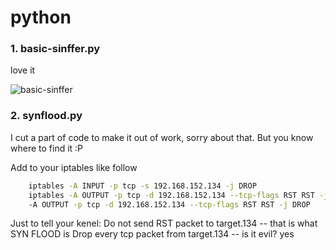 # python


### 1. basic-sinffer.py

love it

![basic-sinffer](http://images2015.cnblogs.com/blog/392599/201604/392599-20160405174641984-1613090533.jpg)


### 2. synflood.py

I cut a part of code to make it out of work, sorry about that.
But you know where to find it :P

Add to your iptables like follow
```bash
    iptables -A INPUT -p tcp -s 192.168.152.134 -j DROP
    iptables -A OUTPUT -p tcp -d 192.168.152.134 --tcp-flags RST RST -j DROP
    -A OUTPUT -p tcp -d 192.168.152.134 --tcp-flags RST RST -j DROP
```
Just to tell your kenel:
    Do not send RST packet to target.134 -- that is what SYN FLOOD is
    Drop every tcp packet from target.134 -- is it evil? yes
